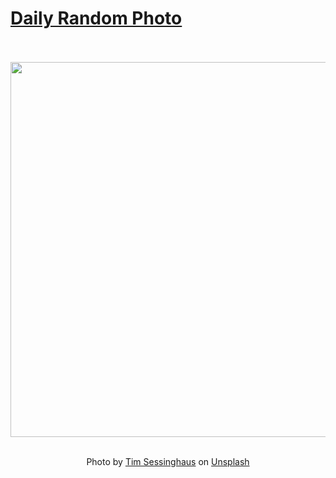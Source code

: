 # [Daily Random Photo](https://www.dailyrandomphoto.com/)

<div align="center">
  <br>
  <br>
  <a href="https://www.dailyrandomphoto.com/p/2021/2021-09-03/"><img src="https://images.unsplash.com/photo-1628029799784-50d803e64ea0?crop=entropy&cs=tinysrgb&fit=max&fm=jpg&ixid=Mnw3NzUwOHwwfDF8cmFuZG9tfHx8fHx8fHx8MTYzMDYyODEwMQ&ixlib=rb-1.2.1&q=80&w=1080" width="600px"></a>
  <br>
  <br>
  <p class="has-text-grey">Photo by <a href="https://unsplash.com/@tim_on_the_drums?utm_source=Daily%20Random%20Photo&amp;utm_medium=referral" target="_blank" rel="noopener noreferrer">Tim Sessinghaus</a> on <a href="https://unsplash.com/photos/WExaYMWxdzU?utm_source=Daily%20Random%20Photo&amp;utm_medium=referral" target="_blank" rel="noopener noreferrer">Unsplash</a></p>
</div>
